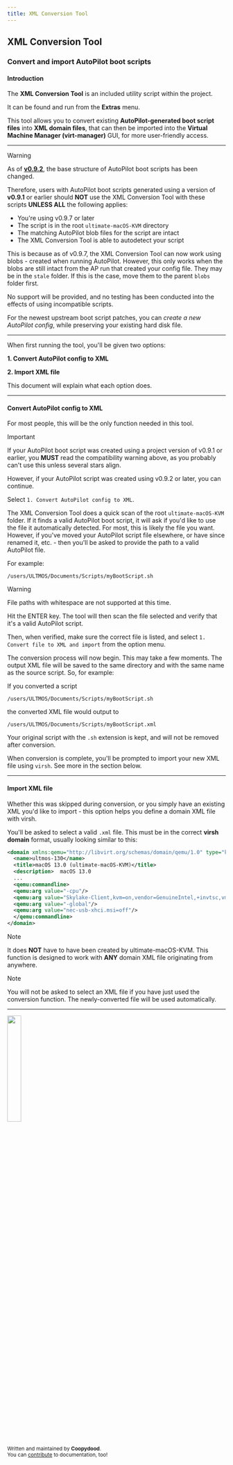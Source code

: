 ```yaml
---
title: XML Conversion Tool
---
```


## XML Conversion Tool
### Convert and import AutoPilot boot scripts

#### Introduction
The **XML Conversion Tool** is an included utility script within the project.

It can be found and run from the **Extras** menu.

This tool allows you to convert existing **AutoPilot-generated boot script files** into **XML domain files**, that can then be imported into the **Virtual Machine Manager (virt-manager)** GUI, for more user-friendly access.

***

> [!WARNING]
> As of **[v0.9.2](https://github.com/Coopydood/ultimate-macOS-KVM/blob/main/docs/changelogs/v0-9-2.md)**, the base structure of AutoPilot boot scripts has been changed.
>
> Therefore, users with AutoPilot boot scripts generated using a version of **v0.9.1** or earlier should __**NOT**__ use the XML Conversion Tool with these scripts **UNLESS ALL** the following applies:
>- You're using v0.9.7 or later
>- The script is in the root `ultimate-macOS-KVM` directory
>- The matching AutoPilot blob files for the script are intact
>- The XML Conversion Tool is able to autodetect your script
>
>This is because as of v0.9.7, the XML Conversion Tool can now work using blobs - created when running AutoPilot. However, this only works when the blobs are still intact from the AP run that created your config file. They may be in the `stale` folder. If this is the case, move them to the parent `blobs` folder first.
>
>No support will be provided, and no testing has been conducted into the effects of using incompatible scripts.
>
>For the newest upstream boot script patches, you can *create a new AutoPilot config*, while preserving your existing hard disk file.
***



When first running the tool, you'll be given two options: 

**1. Convert AutoPilot config to XML**

**2. Import XML file**

This document will explain what each option does.

***
#### Convert AutoPilot config to XML

For most people, this will be the only function needed in this tool.

> [!IMPORTANT]
> If your AutoPilot boot script was created using a project version of v0.9.1 or earlier, you **MUST** read the compatibility warning above, as you probably can't use this unless several stars align.

However, if your AutoPilot script was created using v0.9.2 or later, you can continue.

Select `1. Convert AutoPilot config to XML`.

The XML Conversion Tool does a quick scan of the root `ultimate-macOS-KVM` folder. If it finds a valid AutoPilot boot script, it will ask if you'd like to use the file it automatically detected. For most, this is likely the file you want. However, if you've moved your AutoPilot script file elsewhere, or have since renamed it, etc. - then you'll be asked to provide the path to a valid AutoPilot file.

For example:
```
/users/ULTMOS/Documents/Scripts/myBootScript.sh
```
> [!WARNING]
> File paths with whitespace are not supported at this time.

Hit the ENTER key. The tool will then scan the file selected and verify that it's a valid AutoPilot script.

Then, when verified, make sure the correct file is listed, and select `1. Convert file to XML and import` from the option menu.

The conversion process will now begin. This may take a few moments. The output XML file will be saved to the same directory and with the same name as the source script. So, for example:

If you converted a script
```
/users/ULTMOS/Documents/Scripts/myBootScript.sh
```
the converted XML file would output to
```
/users/ULTMOS/Documents/Scripts/myBootScript.xml
```

Your original script with the `.sh` extension is kept, and will not be removed after conversion.

When conversion is complete, you'll be prompted to import your new XML file using `virsh`. See more in the section below.
***
#### Import XML file

Whether this was skipped during conversion, or you simply have an existing XML you'd like to import - this option helps you define a domain XML file with virsh.

You'll be asked to select a valid `.xml` file. This must be in the correct **virsh domain** format, usually looking similar to this:

```xml
<domain xmlns:qemu="http://libvirt.org/schemas/domain/qemu/1.0" type="kvm">
  <name>ultmos-130</name>
  <title>macOS 13.0 (ultimate-macOS-KVM)</title>
  <description>  macOS 13.0
  ...
  <qemu:commandline>
  <qemu:arg value="-cpu"/>
  <qemu:arg value="Skylake-Client,kvm=on,vendor=GenuineIntel,+invtsc,vmware-cpuid-freq=on,+ssse3,+sse4.2,+popcnt,+avx,+aes,+xsave,+xsaveopt,check"/>
  <qemu:arg value="-global"/>
  <qemu:arg value="nec-usb-xhci.msi=off"/>
  </qemu:commandline>
</domain>
```

> [!NOTE]
> It does **NOT** have to have been created by ultimate-macOS-KVM. This function is designed to work with **ANY** domain XML file originating from anywhere.

> [!NOTE]
> You will not be asked to select an XML file if you have just used the conversion function. The newly-converted file will be used automatically.

***

<img src="https://github.com/Coopydood/ultimate-macOS-KVM/assets/39441479/ef278407-a14f-4ae7-bc23-3f635687db65" width="25%"> 

<sub>Written and maintained by **Coopydood**. </sub>
<br><sub>You can [contribute](https://github.com/Coopydood/ultimate-macOS-KVM/new/dev/docs) to documentation, too!</sub>